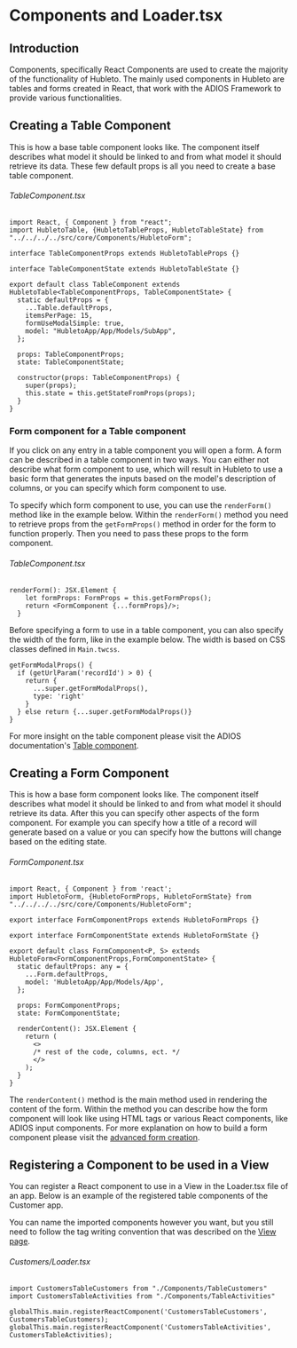 # Components and Loader.tsx

## Introduction

Components, specifically React Components are used to create the majority of the functionality of Hubleto. The mainly used components in Hubleto are tables and forms created in React, that work with the ADIOS Framework to provide various functionalities.

## Creating a Table Component

This is how a base table component looks like. The component itself describes what model it should be linked to and from what model it should retrieve its data. These few default props is all you need to create a base table component.

###### TableComponent.tsx
```tsx
import React, { Component } from "react";
import HubletoTable, {HubletoTableProps, HubletoTableState} from "../../../../src/core/Components/HubletoForm";

interface TableComponentProps extends HubletoTableProps {}

interface TableComponentState extends HubletoTableState {}

export default class TableComponent extends HubletoTable<TableComponentProps, TableComponentState> {
  static defaultProps = {
    ...Table.defaultProps,
    itemsPerPage: 15,
    formUseModalSimple: true,
    model: "HubletoApp/App/Models/SubApp",
  };

  props: TableComponentProps;
  state: TableComponentState;

  constructor(props: TableComponentProps) {
    super(props);
    this.state = this.getStateFromProps(props);
  }
}
```

### Form component for a Table component

If you click on any entry in a table component you will open a form. A form can be described in a table component in two ways. You can either not describe what form component to use, which will result in Hubleto to use a basic form that generates the inputs based on the model's description of columns, or you can specify which form component to use.

To specify which form component to use, you can use the `renderForm()` method like in the example below. Within the `renderForm()` method you need to retrieve props from the `getFormProps()` method in order for the form to function properly. Then you need to pass these props to the form component.

###### TableComponent.tsx
```tsx
renderForm(): JSX.Element {
    let formProps: FormProps = this.getFormProps();
    return <FormComponent {...formProps}/>;
  }
```

Before specifying a form to use in a table component, you can also specify the width of the form, like in the example below. The width is based on CSS classes defined in `Main.twcss`.

```tsx
getFormModalProps() {
  if (getUrlParam('recordId') > 0) {
    return {
      ...super.getFormModalProps(),
      type: 'right'
    }
  } else return {...super.getFormModalProps()}
}
```

For more insight on the table component please visit the ADIOS documentation's [Table component](https://github.com/wai-blue/adios/blob/main/src/Components/Table.tsx).

## Creating a Form Component

This is how a base form component looks like. The component itself describes what model it should be linked to and from what model it should retrieve its data. After this you can specify other aspects of the form component. For example you can specify how a title of a record will generate based on a value or you can specify how the buttons will change based on the editing state.

###### FormComponent.tsx
```tsx
import React, { Component } from 'react';
import HubletoForm, {HubletoFormProps, HubletoFormState} from "../../../../src/core/Components/HubletoForm";

export interface FormComponentProps extends HubletoFormProps {}

export interface FormComponentState extends HubletoFormState {}

export default class FormComponent<P, S> extends HubletoForm<FormComponentProps,FormComponentState> {
  static defaultProps: any = {
    ...Form.defaultProps,
    model: 'HubletoApp/App/Models/App',
  };

  props: FormComponentProps;
  state: FormComponentState;

  renderContent(): JSX.Element {
    return (
      <>
      /* rest of the code, columns, ect. */
      </>
    );
  }
}
```

The `renderContent()` method is the main method used in rendering the content of the form. Within the method you can describe how the form component will look like using HTML tags or various React components, like ADIOS input components. For more explanation on how to build a form component please visit the [advanced form creation](./forms).

## Registering a Component to be used in a View

You can register a React component to use in a View in the Loader.tsx file of an app. Below is an example of the registered table components of the Customer app.

You can name the imported components however you want, but you still need to follow the tag writing convention that was described on the [View page](./view).

###### Customers/Loader.tsx
```tsx
import CustomersTableCustomers from "./Components/TableCustomers"
import CustomersTableActivities from "./Components/TableActivities"

globalThis.main.registerReactComponent('CustomersTableCustomers', CustomersTableCustomers);
globalThis.main.registerReactComponent('CustomersTableActivities', CustomersTableActivities);
```
